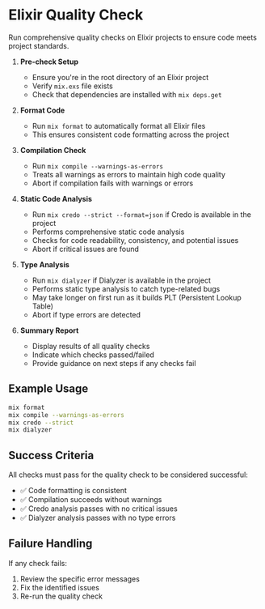 # Elixir Quality Check

Run comprehensive quality checks on Elixir projects to ensure code meets project standards.

1. **Pre-check Setup**
   - Ensure you're in the root directory of an Elixir project
   - Verify `mix.exs` file exists
   - Check that dependencies are installed with `mix deps.get`

2. **Format Code**
   - Run `mix format` to automatically format all Elixir files
   - This ensures consistent code formatting across the project

3. **Compilation Check**
   - Run `mix compile --warnings-as-errors`
   - Treats all warnings as errors to maintain high code quality
   - Abort if compilation fails with warnings or errors

4. **Static Code Analysis**
   - Run `mix credo --strict --format=json` if Credo is available in the project
   - Performs comprehensive static code analysis
   - Checks for code readability, consistency, and potential issues
   - Abort if critical issues are found

5. **Type Analysis**
   - Run `mix dialyzer` if Dialyzer is available in the project
   - Performs static type analysis to catch type-related bugs
   - May take longer on first run as it builds PLT (Persistent Lookup Table)
   - Abort if type errors are detected

6. **Summary Report**
   - Display results of all quality checks
   - Indicate which checks passed/failed
   - Provide guidance on next steps if any checks fail

## Example Usage

```bash
mix format
mix compile --warnings-as-errors
mix credo --strict
mix dialyzer
```

## Success Criteria

All checks must pass for the quality check to be considered successful:
- ✅ Code formatting is consistent
- ✅ Compilation succeeds without warnings
- ✅ Credo analysis passes with no critical issues
- ✅ Dialyzer analysis passes with no type errors

## Failure Handling

If any check fails:
1. Review the specific error messages
2. Fix the identified issues
3. Re-run the quality check